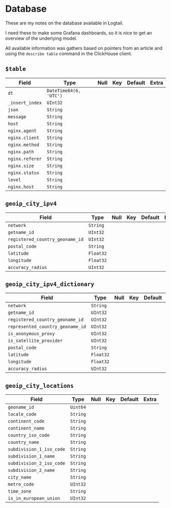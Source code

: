 # Database

These are my notes on the database available in Logtail.

I need these to make some Grafana dashboards, so it is nice to get an overview of the underlying model.

All available information was gathers based on pointers from an article and using the `describe table` command in the ClickHouse client.

## `$table`

| Field | Type | Null | Key | Default | Extra |
| --- | --- | --- | --- | --- | --- |
| `dt` | `DateTime64(6, 'UTC')` | | | | |
| `_insert_index` | `UInt32` | | | | |
| `json` | `String` | | | | |
| `message` | `String` | | | | |
| `host` | `String` | | | | |
| `nginx.agent` | `String` | | | | |
| `nginx.client` | `String` | | | | |
| `nginx.method` | `String` | | | | |
| `nginx.path` | `String` | | | | |
| `nginx.referer` | `String` | | | | |
| `nginx.size` | `String` | | | | |
| `nginx.status` | `String` | | | | |
| `level` | `String` | | | | |
| `nginx.host` | `String` | | | | |

## `geoip_city_ipv4`

| Field | Type | Null | Key | Default | Extra |
| --- | --- | --- | --- | --- | --- |
| `network` | `String` | | | | |
| `getname_id` | `UInt32` | | | | |
| `registered_country_geoname_id` | `UInt32` | | | | |
| `postal_code` | `String` | | | | |
| `latitude` | `Float32` | | | | |
| `longitude` | `Float32` | | | | |
| `accuracy_radius` | `UInt32` | | | | |

## `geoip_city_ipv4_dictionary`

| Field | Type | Null | Key | Default | Extra |
| --- | --- | --- | --- | --- | --- |
| `network` | `String` | | | | |
| `getname_id` | `UInt32` | | | | |
| `registered_country_geoname_id` | `UInt32` | | | | |
| `represented_country_geoname_id` | `UInt32` | | | | |
| `is_anonymous_proxy` | `UInt32` | | | | |
| `is_satellite_provider` | `UInt32` | | | | |
| `postal_code` | `String` | | | | |
| `latitude` | `Float32` | | | | |
| `longitude` | `Float32` | | | | |
| `accuracy_radius` | `UInt32` | | | | |

## `geoip_city_locations`

| Field | Type | Null | Key | Default | Extra |
| --- | --- | --- | --- | --- | --- |
| `geoname_id` | `Uint64` | | | | |
| `locale_code` | `String` | | | | |
| `continent_code` | `String` | | | | |
| `continent_name` | `String` | | | | |
| `country_iso_code` | `String` | | | | |
| `country_name` | `String` | | | | |
| `subdivision_1_iso_code` | `String` | | | | |
| `subdivision_1_name` | `String` | | | | |
| `subdivision_2_iso_code` | `String` | | | | |
| `subdivision_2_name` | `String` | | | | |
| `city_name` | `String` | | | | |
| `metro_code` | `UInt32` | | | | |
| `time_zone` | `String` | | | | |
| `is_in_european_union` | `UInt32` | | | | |
